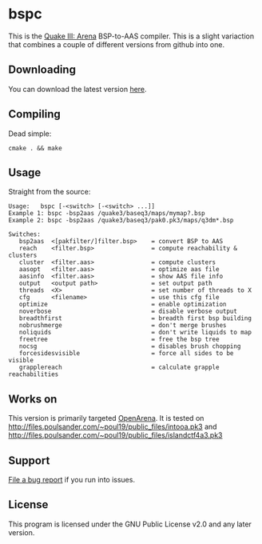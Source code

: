 # bspc

This is the [Quake III: Arena](http://www.idsoftware.com/games/quake/quake3-arena/) BSP-to-AAS compiler.
This is a slight variaction that combines a couple of different versions from github into one.

## Downloading

You can download the latest version [here](https://github.com/sago007/bspc).

## Compiling

Dead simple:

	cmake . && make
	
## Usage

Straight from the source:

	Usage:   bspc [-<switch> [-<switch> ...]]
	Example 1: bspc -bsp2aas /quake3/baseq3/maps/mymap?.bsp
	Example 2: bspc -bsp2aas /quake3/baseq3/pak0.pk3/maps/q3dm*.bsp

	Switches:
	   bsp2aas  <[pakfilter/]filter.bsp>    = convert BSP to AAS
	   reach    <filter.bsp>                = compute reachability & clusters
	   cluster  <filter.aas>                = compute clusters
	   aasopt   <filter.aas>                = optimize aas file
	   aasinfo  <filter.aas>                = show AAS file info
	   output   <output path>               = set output path
	   threads  <X>                         = set number of threads to X
	   cfg      <filename>                  = use this cfg file
	   optimize                             = enable optimization
	   noverbose                            = disable verbose output
	   breadthfirst                         = breadth first bsp building
	   nobrushmerge                         = don't merge brushes
	   noliquids                            = don't write liquids to map
	   freetree                             = free the bsp tree
	   nocsg                                = disables brush chopping
	   forcesidesvisible                    = force all sides to be visible
	   grapplereach                         = calculate grapple reachabilities

## Works on

This version is primarily targeted [OpenArena](http://www.openarena.ws). It is tested on http://files.poulsander.com/~poul19/public_files/intooa.pk3 and http://files.poulsander.com/~poul19/public_files/islandctf4a3.pk3

## Support

[File a bug report](https://github.com/sago007/bspc/issues) if you run into issues.

## License

This program is licensed under the GNU Public License v2.0 and any later version.
